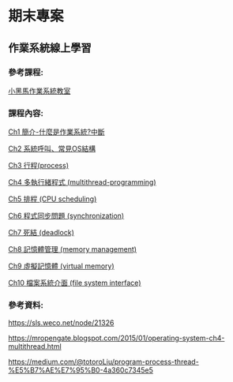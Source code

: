 期末專案
===
## 作業系統線上學習

### 參考課程:

[小黑馬作業系統教室](https://ithelp.ithome.com.tw/articles/10229251)


### 課程內容:

[Ch1 簡介-什麼是作業系統?中斷](https://github.com/TiaoTiao87/sp108b/blob/master/final/Ch01Note.md)

[Ch2 系統呼叫、常見OS結構](https://github.com/TiaoTiao87/sp108b/blob/master/final/Ch02Note.md)

[Ch3 行程(process)](https://github.com/TiaoTiao87/sp108b/blob/master/final/Ch03Note.md)

[Ch4 多執行緒程式 (multithread-programming)](https://github.com/TiaoTiao87/sp108b/blob/master/final/Ch04Note.md)

[Ch5 排程 (CPU scheduling)](https://github.com/TiaoTiao87/sp108b/blob/master/final/Ch05Note.md)

[Ch6 程式同步問題 (synchronization)](https://github.com/TiaoTiao87/sp108b/blob/master/final/Ch06Note.md)

[Ch7 死結 (deadlock)](https://github.com/TiaoTiao87/sp108b/blob/master/final/Ch07Note.md)

[Ch8 記憶體管理 (memory management)](https://github.com/TiaoTiao87/sp108b/blob/master/final/Ch08Note.md)

[Ch9 虛擬記憶體 (virtual memory)](https://github.com/TiaoTiao87/sp108b/blob/master/final/Ch09Note.md)

[Ch10 檔案系統介面 (file system interface)](https://github.com/TiaoTiao87/sp108b/blob/master/final/Ch10Note.md)

### 參考資料:

https://sls.weco.net/node/21326

https://mropengate.blogspot.com/2015/01/operating-system-ch4-multithread.html

https://medium.com/@totoroLiu/program-process-thread-%E5%B7%AE%E7%95%B0-4a360c7345e5
